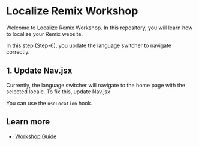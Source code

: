 # Localize Remix Workshop

Welcome to Localize Remix Workshop. In this repository, you will learn how to localize your Remix website.

In this step (Step-6), you update the language switcher to navigate correctly.

## 1. Update Nav.jsx

Currently, the language switcher will navigate to the home page with the selected locale. To fix this, update Nav.jsx

You can use the `useLocation` hook.


## Learn more

- [Workshop Guide](https://github.com/harshil1712/localize-remix-workshop)
